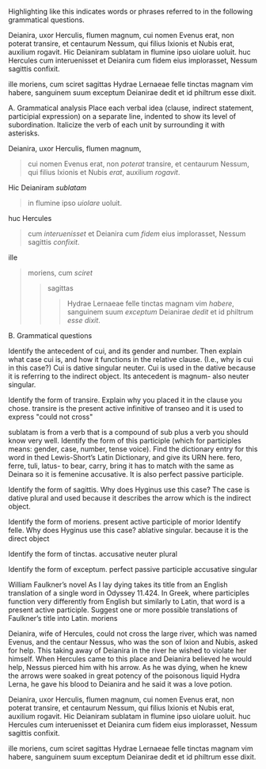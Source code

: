 Highlighting like this indicates words or phrases referred to in the following grammatical questions.

Deianira, uxor Herculis, flumen magnum, cui nomen Evenus erat, non poterat transire, et centaurum Nessum, qui filius Ixionis et Nubis erat, auxilium rogavit. Hic Deianiram sublatam in flumine ipso uiolare uoluit. huc Hercules cum interuenisset et Deianira cum fidem eius implorasset, Nessum sagittis confixit.

ille moriens, cum sciret sagittas Hydrae Lernaeae felle tinctas magnam vim habere, sanguinem suum exceptum Deianirae dedit et id philtrum esse dixit.

A. Grammatical analysis
Place each verbal idea (clause, indirect statement, participial expression) on a separate line, indented to show its level of subordination. Italicize the verb of each unit by surrounding it with asterisks.

Deianira, uxor Herculis, flumen magnum, 
> cui nomen Evenus erat, 
non *poterat* transire, 
et 
centaurum Nessum, 
> qui filius Ixionis et Nubis *erat*,
auxilium *rogavit*.

Hic Deianiram *sublatam* 
> in flumine 
> ipso *uiolare* uoluit.

huc Hercules 
> cum *interuenisset* 
> et Deianira cum *fidem* eius implorasset, 
Nessum sagittis *confixit*.

ille 
> moriens, 
> cum *sciret* 
> > sagittas 
> > > Hydrae Lernaeae felle tinctas 
> > magnam vim *habere*, 
sanguinem suum 
> > *exceptum* 
Deianirae *dedit* 
et 
> id philtrum *esse* 
*dixit*.

B. Grammatical questions

Identify the antecedent of cui, and its gender and number. Then explain what case cui is, and how it functions in the relative clause. (I.e., why is cui in this case?)
Cui is dative singular neuter. Cui is used in the dative because it is referring to the indirect object. Its antecedent is magnum- also neuter singular. 

Identify the form of transire. Explain why you placed it in the clause you chose.
transire is the present active infinitive of transeo and it is used to express "could not cross"

sublatam is from a verb that is a compound of sub plus a verb you should know very well. Identify the form of this participle (which for participles means: gender, case, number, tense voice). Find the dictionary entry for this word in thed Lewis-Short’s Latin Dictionary, and give its URN here.
fero, ferre, tuli, latus- to bear, carry, bring
it has to match with the same as Deinara so it is femenine accusative. It is also perfect passive participle.

Identify the form of sagittis. Why does Hyginus use this case? The case is dative plural and used because it describes the arrow which is the indirect object.

Identify the form of moriens. present active participle of morior
Identify felle. Why does Hyginus use this case? ablative singular. because it is the direct object 

Identify the form of tinctas. accusative neuter plural 

Identify the form of exceptum. perfect passive participle accusative singular

William Faulkner’s novel As I lay dying takes its title from an English translation of a single word in Odyssey 11.424. In Greek, where participles function very differently from English but similarly to Latin, that word is a present active participle. Suggest one or more possible translations of Faulkner’s title into Latin. 
moriens 

Deianira, wife of Hercules, could not cross the large river, which was named Evenus, and the centaur Nessus, who was the son of Ixion and Nubis, asked for help. This taking away of Deianira in the river he wished to violate her himself. When Hercules came to this place and Deianira believed he would help, Nessus pierced him with his arrow. As he was dying, when he knew the arrows were soaked in great potency of the poisonous liquid Hydra Lerna, he gave his blood to Deianira and he said it was a love potion. 

Deianira, uxor Herculis, flumen magnum, cui nomen Evenus erat, non poterat transire, et centaurum Nessum, qui filius Ixionis et Nubis erat, auxilium rogavit. Hic Deianiram sublatam in flumine ipso uiolare uoluit. huc Hercules cum interuenisset et Deianira cum fidem eius implorasset, Nessum sagittis confixit.

ille moriens, cum sciret sagittas Hydrae Lernaeae felle tinctas magnam vim habere, sanguinem suum exceptum Deianirae dedit et id philtrum esse dixit.

